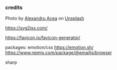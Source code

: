 ### credits

Photo by <a href="https://unsplash.com/@alexacea?utm_source=unsplash&utm_medium=referral&utm_content=creditCopyText">Alexandru Acea</a> on <a href="https://unsplash.com/photos/XEB8y0nRRP4?utm_source=unsplash&utm_medium=referral&utm_content=creditCopyText">Unsplash</a>
  

  https://svg2jsx.com/

https://favicon.io/favicon-generator/


  packages:
  emotion/css https://emotion.sh/
https://www.npmjs.com/package/@emailjs/browser

sharp 